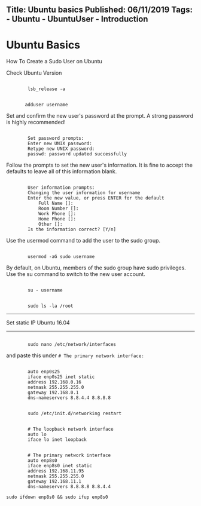 Title: Ubuntu basics
Published: 06/11/2019
Tags:
    - Ubuntu
    - UbuntuUser
    - Introduction
---

Ubuntu Basics
===================


How To Create a Sudo User on Ubuntu 


Check Ubuntu Version

```shell

        lsb_release -a
```

```shell

       adduser username
```

Set and confirm the new user's password at the prompt. A strong password is highly recommended!

```shell

        Set password prompts:
        Enter new UNIX password:
        Retype new UNIX password:
        passwd: password updated successfully
```

Follow the prompts to set the new user's information. It is fine to accept the defaults to leave all of this information blank.

```shell

        User information prompts:
        Changing the user information for username
        Enter the new value, or press ENTER for the default
            Full Name []:
            Room Number []:
            Work Phone []:
            Home Phone []:
            Other []:
        Is the information correct? [Y/n]
```

Use the usermod command to add the user to the sudo group.

```shell

        usermod -aG sudo username
```

By default, on Ubuntu, members of the sudo group have sudo privileges.
Use the su command to switch to the new user account.

```shell

        su - username
```

```shell

        sudo ls -la /root
```

********************************
Set static IP Ubuntu 16.04
********************************

``` shell

        sudo nano /etc/network/interfaces

```

and paste this under ``# The primary network interface:``

```shell

        auto enp0s25
        iface enp0s25 inet static
        address 192.168.0.16
        netmask 255.255.255.0
        gateway 192.168.0.1
        dns-nameservers 8.8.4.4 8.8.8.8
```

```shell

        sudo /etc/init.d/networking restart
```

``` shell

        # The loopback network interface  
        auto lo  
        iface lo inet loopback  


        # The primary network interface  
        auto enp8s0 
        iface enp8s0 inet static  
        address 192.168.11.95
        netmask 255.255.255.0
        gateway 192.168.11.1
        dns-nameservers 8.8.8.8 8.8.4.4 
```


``sudo ifdown enp8s0 && sudo ifup enp8s0``